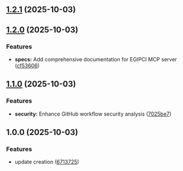 ## [1.2.1](https://github.com/d0whc3r/egipci-mcp/compare/v1.2.0...v1.2.1) (2025-10-03)

## [1.2.0](https://github.com/d0whc3r/egipci-mcp/compare/v1.1.0...v1.2.0) (2025-10-03)

### Features

- **specs:** Add comprehensive documentation for EGIPCI MCP server ([cf53606](https://github.com/d0whc3r/egipci-mcp/commit/cf5360611f4bcb97b691094bf83d9a77dc57136f))

## [1.1.0](https://github.com/d0whc3r/egipci-mcp/compare/v1.0.0...v1.1.0) (2025-10-03)

### Features

- **security:** Enhance GitHub workflow security analysis ([7025be7](https://github.com/d0whc3r/egipci-mcp/commit/7025be78864d88ee89cdf51bc5d8924737f3e9d8))

## 1.0.0 (2025-10-03)

### Features

- update creation ([6713725](https://github.com/d0whc3r/egipci-mcp/commit/6713725312d08ad73b4479eb1260e8add49984d9))
